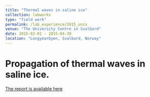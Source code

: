 ```yaml
---
title: "Thermal waves in saline ice"
collection: labworks
type: "field work"
permalink: /lab_experience/2015_unis
venue: "The University Centre in Svalbard"
date: 2015-02-01 - 2015-04-30
location: "Longyearbyen, Svalbard, Norway"
---
```


Propagation of thermal waves in saline ice.
======

[The report is available here](d-murashkin.github.io/files/2015_labwork.pdf)
